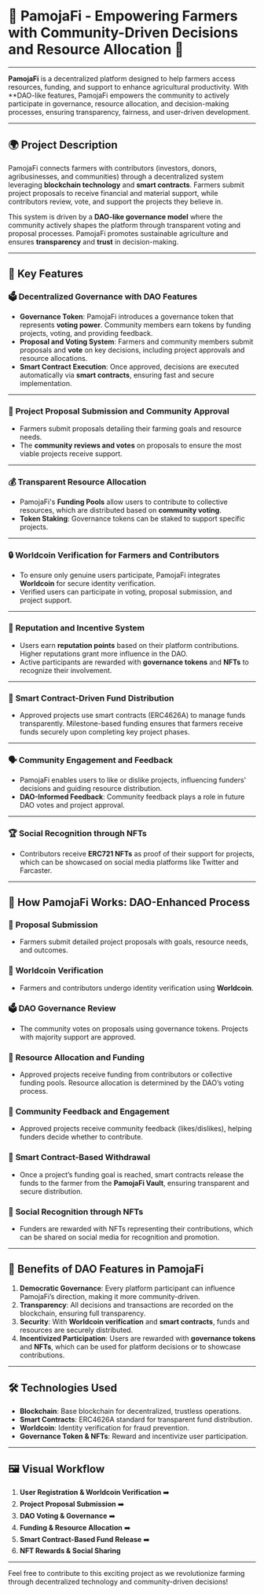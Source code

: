 # 🌱 **PamojaFi** - Empowering Farmers with Community-Driven Decisions and Resource Allocation 🌾

---

**PamojaFi** is a decentralized platform designed to help farmers access resources, funding, and support to enhance agricultural productivity. With **DAO-like features, PamojaFi empowers the community to actively participate in governance, resource allocation, and decision-making processes, ensuring transparency, fairness, and user-driven development.

---

## 🌍 **Project Description**
PamojaFi connects farmers with contributors (investors, donors, agribusinesses, and communities) through a decentralized system leveraging **blockchain technology** and **smart contracts**. Farmers submit project proposals to receive financial and material support, while contributors review, vote, and support the projects they believe in.

This system is driven by a **DAO-like governance model** where the community actively shapes the platform through transparent voting and proposal processes. PamojaFi promotes sustainable agriculture and ensures **transparency** and **trust** in decision-making.

---

## 🎯 **Key Features**

### 🗳 **Decentralized Governance with DAO Features**
- **Governance Token**: PamojaFi introduces a governance token that represents **voting power**. Community members earn tokens by funding projects, voting, and providing feedback.
- **Proposal and Voting System**: Farmers and community members submit proposals and **vote** on key decisions, including project approvals and resource allocations.
- **Smart Contract Execution**: Once approved, decisions are executed automatically via **smart contracts**, ensuring fast and secure implementation.

---

### 🚜 **Project Proposal Submission and Community Approval**
- Farmers submit proposals detailing their farming goals and resource needs.
- The **community reviews and votes** on proposals to ensure the most viable projects receive support.

---

### 💰 **Transparent Resource Allocation**
- PamojaFi's **Funding Pools** allow users to contribute to collective resources, which are distributed based on **community voting**.
- **Token Staking**: Governance tokens can be staked to support specific projects.

---

### 🔒 **Worldcoin Verification for Farmers and Contributors**
- To ensure only genuine users participate, PamojaFi integrates **Worldcoin** for secure identity verification.
- Verified users can participate in voting, proposal submission, and project support.

---

### 🌟 **Reputation and Incentive System**
- Users earn **reputation points** based on their platform contributions. Higher reputations grant more influence in the DAO.
- Active participants are rewarded with **governance tokens** and **NFTs** to recognize their involvement.

---

### 🔑 **Smart Contract-Driven Fund Distribution**
- Approved projects use smart contracts (ERC4626A) to manage funds transparently. Milestone-based funding ensures that farmers receive funds securely upon completing key project phases.

---

### 🗣 **Community Engagement and Feedback**
- PamojaFi enables users to like or dislike projects, influencing funders' decisions and guiding resource distribution.
- **DAO-Informed Feedback**: Community feedback plays a role in future DAO votes and project approval.

---

### 🏆 **Social Recognition through NFTs**
- Contributors receive **ERC721 NFTs** as proof of their support for projects, which can be showcased on social media platforms like Twitter and Farcaster.

---

## 🔄 **How PamojaFi Works: DAO-Enhanced Process**

### 📄 **Proposal Submission**
- Farmers submit detailed project proposals with goals, resource needs, and outcomes.

### 🔐 **Worldcoin Verification**
- Farmers and contributors undergo identity verification using **Worldcoin**.

### 🗳 **DAO Governance Review**
- The community votes on proposals using governance tokens. Projects with majority support are approved.

### 💸 **Resource Allocation and Funding**
- Approved projects receive funding from contributors or collective funding pools. Resource allocation is determined by the DAO’s voting process.

### 💬 **Community Feedback and Engagement**
- Approved projects receive community feedback (likes/dislikes), helping funders decide whether to contribute.

### 🏦 **Smart Contract-Based Withdrawal**
- Once a project’s funding goal is reached, smart contracts release the funds to the farmer from the **PamojaFi Vault**, ensuring transparent and secure distribution.

### 🎨 **Social Recognition through NFTs**
- Funders are rewarded with NFTs representing their contributions, which can be shared on social media for recognition and promotion.

---

## 🌟 **Benefits of DAO Features in PamojaFi**
1. **Democratic Governance**: Every platform participant can influence PamojaFi’s direction, making it more community-driven.
2. **Transparency**: All decisions and transactions are recorded on the blockchain, ensuring full transparency.
3. **Security**: With **Worldcoin verification** and **smart contracts**, funds and resources are securely distributed.
4. **Incentivized Participation**: Users are rewarded with **governance tokens** and **NFTs**, which can be used for platform decisions or to showcase contributions.

---

## 🛠 **Technologies Used**
- **Blockchain**: Base blockchain for decentralized, trustless operations.
- **Smart Contracts**: ERC4626A standard for transparent fund distribution.
- **Worldcoin**: Identity verification for fraud prevention.
- **Governance Token & NFTs**: Reward and incentivize user participation.

---

## 🖼 **Visual Workflow**

1. **User Registration & Worldcoin Verification** ➡️
2. **Project Proposal Submission** ➡️
3. **DAO Voting & Governance** ➡️
4. **Funding & Resource Allocation** ➡️
5. **Smart Contract-Based Fund Release** ➡️
6. **NFT Rewards & Social Sharing**

---

Feel free to contribute to this exciting project as we revolutionize farming through decentralized technology and community-driven decisions!
